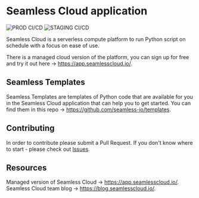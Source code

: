 # Seamless Cloud application

![PROD CI/CD](https://github.com/seamless-io/seamless-web/workflows/PROD_CI_CD/badge.svg)
![STAGING CI/CD](https://github.com/seamless-io/seamless-web/workflows/STAGING_CI_CD/badge.svg)

Seamless Cloud is a serverless compute platform to run Python script on schedule with a focus on ease of use.

There is a managed cloud version of the platform, you can sign up for free and try it out here -> https://app.seamlesscloud.io/.

## Seamless Templates

Seamless Templates are templates of Python code that are available for you in the Seamless Cloud application that can help you to get started.
You can find them in this repo -> https://github.com/seamless-io/templates.

## Contributing

In order to contribute please submit a Pull Request. If you don't know where to start - please check out [Issues](https://github.com/seamless-io/seamless-web/issues).

## Resources

Managed version of Seamless Cloud ->  https://app.seamlesscloud.io/.
Seamless Cloud team blog -> https://blog.seamlesscloud.io/.

